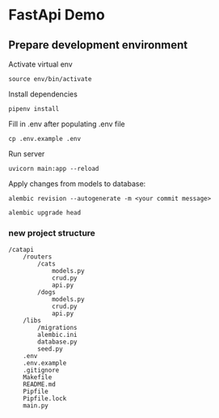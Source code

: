 # FastApi Demo

## Prepare development environment

Activate virtual env

```
source env/bin/activate
```

Install dependencies

```
pipenv install
```

Fill in .env after populating .env file

```
cp .env.example .env
```

Run server

```
uvicorn main:app --reload
```


Apply changes from models to database:

``` 
alembic revision --autogenerate -m <your commit message>

alembic upgrade head
```


### new project structure

```
/catapi
    /routers
        /cats
            models.py
            crud.py
            api.py
        /dogs
            models.py
            crud.py
            api.py
    /libs
        /migrations
        alembic.ini
        database.py
        seed.py
    .env
    .env.example
    .gitignore
    Makefile
    README.md
    Pipfile
    Pipfile.lock
    main.py
```
